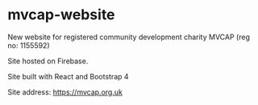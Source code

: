 # mvcap-website
New website for registered community development charity MVCAP (reg no: 1155592)

Site hosted on Firebase.

Site built with React and Bootstrap 4

Site address: https://mvcap.org.uk